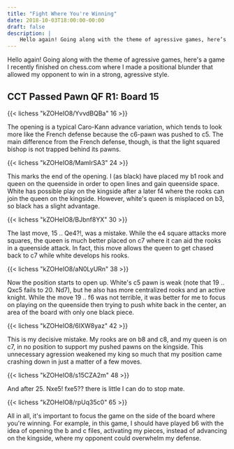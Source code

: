 ```yaml
---
title: "Fight Where You're Winning"
date: 2018-10-03T18:00:00-00:00
draft: false
description: |
	Hello again! Going along with the theme of agressive games, here’s a game I recently finished on chess.com where I made a positional blunder that allowed my opponent to win in a strong, agressive style.
---
```


Hello again!  Going along with the theme of agressive games, here's a game I recently finished on chess.com where I made a positional blunder that allowed my opponent to win in a strong, agressive style.

## CCT Passed Pawn QF R1: Board 15
{{< lichess "kZOHeIO8/YvvdBQBa" 16 >}}

The opening is a typical Caro-Kann advance variation, which tends to look more like the French defense because the c6-pawn was pushed to c5.  The main difference from the French defense, though, is that the light squared bishop is not trapped behind its pawns.

{{< lichess "kZOHeIO8/MamlrSA3" 24 >}}

This marks the end of the opening.  I (as black) have placed my b1 rook and queen on the queenside in order to open lines and gain queenside space.  White has possible play on the kingside after a later f4 where the rooks can join the queen on the kingside.  However, white's queen is misplaced on b3, so black has a slight advantage.

{{< lichess "kZOHeIO8/BJbnf8YX" 30 >}}

The last move, 15 .. Qe4?!, was a mistake.  While the e4 square attacks more squares, the queen is much better placed on c7 where it can aid the rooks in a queenside attack.  In fact, this move allows the queen to get chased back to c7 while white develops his rooks.

{{< lichess "kZOHeIO8/aN0LyURn" 38 >}}

Now the position starts to open up.  White's c5 pawn is weak (note that 19 .. Qxc5 fails to 20. Nd7), but he also has more centralized rooks and an active knight.  While the move 19 .. f6 was not terrible, it was better for me to focus on playing on the queenside then trying to push white back in the center, an area of the board with only one black piece.

{{< lichess "kZOHeIO8/6IXW8yaz" 42 >}}

This is my decisive mistake.  My rooks are on b8 and c8, and my queen is on c7, in no position to support my pushed pawns on the kingside.  This unnecessary agression weakened my king so much that my position came crashing down in just a matter of a few moves.

{{< lichess "kZOHeIO8/s15CZA2m" 48 >}}

And after 25. Nxe5! fxe5?? there is little I can do to stop mate.

{{< lichess "kZOHeIO8/rpUq35c0" 65 >}}

All in all, it's important to focus the game on the side of the board where you're winning.  For example, in this game, I should have played b6 with the idea of opening the b and c files, activating my pieces, instead of advancing on the kingside, where my opponent could overwhelm my defense.